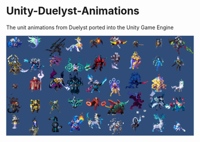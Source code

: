 # Unity-Duelyst-Animations
The unit animations from Duelyst ported into the Unity Game Engine

![Alt Text](https://raw.githubusercontent.com/josfeldmann/Unity-Duelyst-Animations/refs/heads/main/DuelystUnits.gif)
